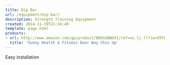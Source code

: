 ```yaml
---
title: Dip Bar
url: /equipment/dip-bar/
description: Strength Training Equipment
created: 2014-11-19T21:24:49
template: page.html
products:
- url: http://www.amazon.com/gp/product/B0016BNDXI/ref=as_li_tl?ie=UTF8&camp=1789&creative=390957&creativeASIN=B0016BNDXI&linkCode=as2&tag=seoexpertblog-20&linkId=H3DB26RBTFWRWDKG
  title: 'Sunny Health & Fitness Door Way Chin Up'
---
```

Easy installation